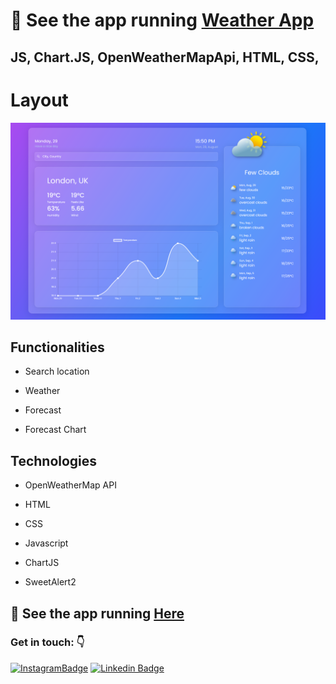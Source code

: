 # 🚀 See the app running [ Weather App](https://weather-xi-flax.vercel.app/)
## JS, Chart.JS, OpenWeatherMapApi, HTML, CSS,

# Layout

![enter image description here](https://github.com/ViniSCode/weather-app/blob/main/assets/weather-prev.png?raw=true)

## Functionalities
- Search location

- Weather

- Forecast

- Forecast Chart

  

## Technologies

- OpenWeatherMap API

- HTML

- CSS

- Javascript

- ChartJS

- SweetAlert2

## 🚀 See the app running [Here](https://weather-xi-flax.vercel.app/)

  

### Get in touch: 👇

[![InstagramBadge](https://img.shields.io/badge/-@__shailesh_-yadav-D60187?style=flat-square&labelColor=D60187&logo=instagram&logoColor=white&link=https://instagram.com/__shailesh__yadav)](https://instagram.com/__shailesh__yadav) [![Linkedin Badge](https://img.shields.io/badge/-Shailesh%20Yadav-1B63F5?style=flat-square&logo=Linkedin&logoColor=white&link=https://www.linkedin.com/in/devshailesh/)](https://www.linkedin.com/in/devshailesh/)

